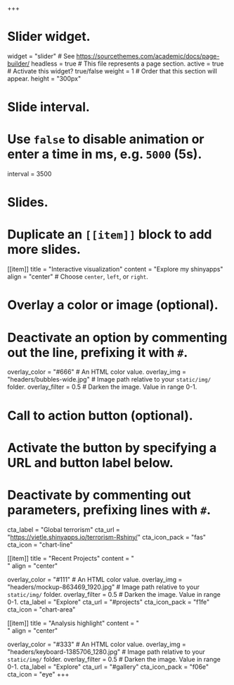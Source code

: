 +++
# Slider widget.
widget = "slider"  # See https://sourcethemes.com/academic/docs/page-builder/
headless = true  # This file represents a page section.
active = true  # Activate this widget? true/false
weight = 1  # Order that this section will appear.
height = "300px"

# Slide interval.
# Use `false` to disable animation or enter a time in ms, e.g. `5000` (5s).
interval = 3500


# Slides.
# Duplicate an `[[item]]` block to add more slides.
[[item]]
title = "Interactive visualization"
content = "Explore my shinyapps"
align = "center"  # Choose `center`, `left`, or `right`.

  # Overlay a color or image (optional).
  #   Deactivate an option by commenting out the line, prefixing it with `#`.
  overlay_color = "#666"  # An HTML color value.
  overlay_img = "headers/bubbles-wide.jpg"  # Image path relative to your `static/img/` folder.
  overlay_filter = 0.5  # Darken the image. Value in range 0-1.

  # Call to action button (optional).
  #   Activate the button by specifying a URL and button label below.
  #   Deactivate by commenting out parameters, prefixing lines with `#`.
  cta_label = "Global terrorism"
  cta_url = "https://vietle.shinyapps.io/terrorism-Rshiny/"
  cta_icon_pack = "fas"
  cta_icon = "chart-line"

[[item]]
  title = "Recent Projects"
  content = "<br>"
  align = "center"

  overlay_color = "#111"  # An HTML color value.
  overlay_img = "headers/mockup-863469_1920.jpg"  # Image path relative to your `static/img/` folder.
  overlay_filter = 0.5  # Darken the image. Value in range 0-1.
  cta_label = "Explore"
  cta_url = "#projects"
  cta_icon_pack = "f1fe"
  cta_icon = "chart-area"

[[item]]
  title = "Analysis highlight"
  content = "<br>"
  align = "center"

  overlay_color = "#333"  # An HTML color value.
  overlay_img = "headers/keyboard-1385706_1280.jpg"  # Image path relative to your `static/img/` folder.
  overlay_filter = 0.5  # Darken the image. Value in range 0-1.
  cta_label = "Explore"
  cta_url = "#gallery"
  cta_icon_pack = "f06e"
  cta_icon = "eye"
+++

